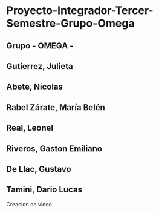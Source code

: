 # Proyecto-Integrador-Tercer-Semestre-Grupo-Omega


Grupo - OMEGA -
---------------------------
Gutierrez, Julieta
---------------------------
Abete, Nicolas
---------------------------
Rabel Zárate, María Belén
---------------------------
Real, Leonel
---------------------------
Riveros, Gaston Emiliano
---------------------------
De Llac, Gustavo
---------------------------
Tamini, Dario Lucas
---------------------------

Creacion de video

